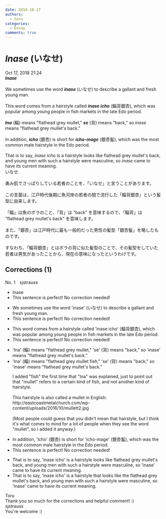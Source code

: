 ```yaml
---
date: 2018-10-17
authors:
  - toru
categories:
  - Essay
comments: true
---
```


# <strong><em>Inase</strong></em> (いなせ)
<div class="date">Oct 17, 2018 21:24</div>
<div id="post"><div id="body_show_ori">
<strong><em>Inase</strong></em><br/><br/>We sometimes use the word <strong><em>inase</em></strong> (いなせ) to describe a gallant and fresh young man.<br/><br/>This word comes from a hairstyle called <strong><em>inase icho</em></strong> (鯔背銀杏), which was popular among young people in fish markets in the late Edo period.<br/><br/><strong><em>Ina</em></strong> (鯔) means "flathead grey mullet," <strong><em>se</em></strong> (背) means "back," so <em>inase</em> means "flathead grey mullet's back."<br/><br/>In addition, <strong><em>icho</em></strong> (銀杏) is short for <strong><em>icho-mage</em></strong> (銀杏髷), which was the most common male hairstyle in the Edo period.<br/><br/>That is to say, <em>inase icho</em> is a hairstyle looks like flathead grey mullet's back, and young men with such a hairstyle were masculine, so <em>inase</em> came to have its current meaning.
</div></div>

<!-- more -->

<div id="post_ja"><div id="body_show_mo">
いなせ<br/><br/>勇み肌でさっぱりしている若者のことを、「いなせ」と言うことがあります。<br/><br/>この言葉は、江戸時代後期に魚河岸の若者の間で流行した「鯔背銀杏」という髪型に由来します。<br/><br/>「鯔」は魚のボラのこと、「背」は "back" を意味するので、「鯔背」は "flathead grey mullet's back"  を意味します。<br/><br/>また、「銀杏」は江戸時代に最も一般的だった男性の髪型「銀杏髷」を略したものです。<br/><br/>すなわち、「鯔背銀杏」とはボラの背に似た髪型のことで、その髪型をしていた若者は男気があったことから、現在の意味になったというわけです。
</div></div>

## Corrections (1)
<div id="block"><div class="first_name"> No. 1　<span class="just_name">sjstrauss</span></div><div id="block2">
<ul class="correction_field">
<li class="incorrect">Inase</li>
<li class="corrected perfect">This sentence is perfect! No correction needed!</li>
</ul>
<ul class="correction_field">
<li class="incorrect">We sometimes use the word 'inase' (いなせ) to describe a gallant and fresh young man.</li>
<li class="corrected perfect">This sentence is perfect! No correction needed!</li>
</ul>
<ul class="correction_field">
<li class="incorrect">This word comes from a hairstyle called 'inase icho' (鯔背銀杏), which was popular among young people in fish markets in the late Edo period.</li>
<li class="corrected perfect">This sentence is perfect! No correction needed!</li>
</ul>
<ul class="correction_field">
<li class="incorrect">'Ina' (鯔) means "flathead grey mullet," 'se' (背) means "back," so 'inase' means "flathead grey mullet's back."</li>
<li class="corrected correct">
'Ina' (鯔) means "flathead grey mullet fish," 'se' (背) means "back," so 'inase' means "flathead grey mullet's back."
<p class="correction_comment">I added "fish" the first time that "Ina" was explained, just to point out that "mullet" refers to a certain kind of fish, and not another kind of hairstyle. <br/><br/>This hairstyle is also called a mullet in English: http://eastcoastmetalchurch.com/wp-content/uploads/2016/10/mullett2.jpg<br/><br/>(Most people could guess that you didn't mean that hairstyle, but I think it's what comes to mind for a lot of people when they see the word "mullet", so I added it anyway.)</p>
</li>
</ul>
<ul class="correction_field">
<li class="incorrect">In addition, 'icho' (銀杏) is short for 'icho-mage' (銀杏髷), which was the most common male hairstyle in the Edo period.</li>
<li class="corrected perfect">This sentence is perfect! No correction needed!</li>
</ul>
<ul class="correction_field">
<li class="incorrect">That is to say, 'inase icho' is a hairstyle looks like flathead grey mullet's back, and young men with such a hairstyle were masculine, so 'inase' came to have its current meaning.</li>
<li class="corrected correct">
That is to say, 'inase icho' is a hairstyle that looks like the flathead grey mullet's back, and young men with such a hairstyle were masculine, so 'inase' came to have its current meaning.
</li>
</ul>
</div><div class="name"><span class="just_name">Toru</span><br>
Thank you so much for the corrections and helpful comment! :)
</div>
<div class="name"><span class="just_name">sjstrauss</span><br>
You're welcome :)
</div>
</div>
